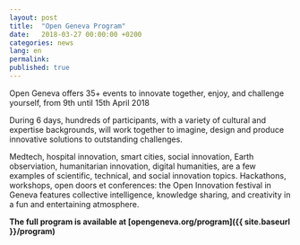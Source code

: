```yaml
---
layout: post
title:  "Open Geneva Program"
date:   2018-03-27 00:00:00 +0200
categories: news
lang: en
permalink:
published: true
---
```


Open Geneva offers 35+ events to innovate together, enjoy, and challenge yourself, from 9th until 15th April 2018

During 6 days, hundreds of participants, with a variety of cultural and expertise backgrounds, will work together to imagine, design and produce innovative solutions to outstanding challenges.

Medtech, hospital innovation, smart cities, social innovation, Earth observiation, humanitarian innovation, digital humanities, are a few examples of scientific, technical, and social innovation topics. Hackathons, workshops, open doors et conferences: the Open Innovation festival in Geneva features collective intelligence, knowledge sharing, and creativity in a fun and entertaining atmosphere.

<strong>The full program is available at [opengeneva.org/program]({{ site.baseurl }}/program)</strong>
